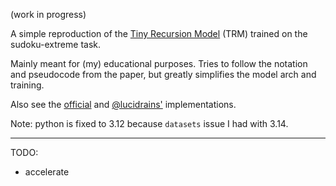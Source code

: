 (work in progress)

A simple reproduction of the [Tiny Recursion Model](https://arxiv.org/abs/2510.04871) (TRM) trained on the sudoku-extreme task.

Mainly meant for (my) educational purposes. Tries to follow the notation and pseudocode from the paper, but greatly simplifies the model arch and training.

Also see the [official](https://github.com/SamsungSAILMontreal/TinyRecursiveModels) and [@lucidrains'](https://github.com/lucidrains/tiny-recursive-model) implementations.

Note: python is fixed to 3.12 because `datasets` issue I had with 3.14.

--- 
TODO:
- accelerate